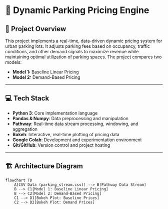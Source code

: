 # 🚗 Dynamic Parking Pricing Engine

## 📌 Project Overview
This project implements a real-time, data-driven dynamic pricing system for urban parking lots. It adjusts parking fees based on occupancy, traffic conditions, and other demand signals to maximize revenue while maintaining optimal utilization of parking spaces. The project compares two models:
- **Model 1:** Baseline Linear Pricing
- **Model 2:** Demand-Based Pricing

---

## 💻 Tech Stack
- **Python 3**: Core implementation language
- **Pandas & Numpy**: Data preprocessing and manipulation
- **Pathway**: Real-time data stream processing, windowing, and aggregation
- **Bokeh**: Interactive, real-time plotting of pricing data
- **Google Colab**: Development and experimentation environment
- **Git/GitHub**: Version control and project hosting

---

## 🏗️ Architecture Diagram
```mermaid
flowchart TD
    A[CSV Data (parking_stream.csv)] --> B[Pathway Data Stream]
    B --> C1[Model 1: Baseline Linear Pricing]
    B --> C2[Model 2: Demand-Based Pricing]
    C1 --> D1[Bokeh Plot: Baseline Prices]
    C2 --> D2[Bokeh Plot: Demand Prices]
